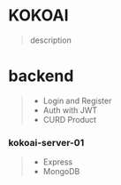 # KOKOAI

> description

# backend

> - Login and Register
> - Auth with JWT
> - CURD Product

### kokoai-server-01

> - Express
> - MongoDB
